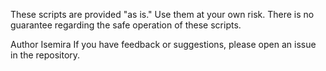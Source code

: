 These scripts are provided "as is." Use them at your own risk.
There is no guarantee regarding the safe operation of these scripts.

Author
Isemira
If you have feedback or suggestions, please open an issue in the repository.
